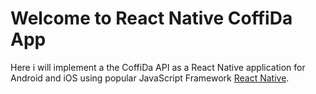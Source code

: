 # Welcome to React Native CoffiDa App

Here i will implement a the CoffiDa API as a React Native application for Android and iOS using popular JavaScript Framework [React Native](https://reactnative.dev/ "React Native").
